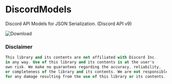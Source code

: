# DiscordModels
Discord API Models for JSON Serialization. (Discord API v9)

![Download](https://www.nuget.org/packages/DiscordModels)




<h3>Disclaimer</h3>

```a
This library and its contents are not affiliated with Discord Inc. 
in any way. Use of this library and its contents is at the user's 
own risk. We make no guarantees regarding the accuracy, reliability, 
or completeness of the library and its contents. We are not responsible 
for any damage resulting from the use of this library or its contents.
```
